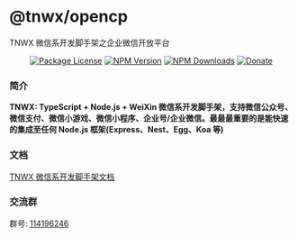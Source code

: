 # @tnwx/opencp

TNWX 微信系开发脚手架之企业微信开放平台

<p align="center">
 <a href="https://www.npmjs.com/package/@tnwx/opencp" target="_blank"><img src="https://img.shields.io/npm/l/@tnwx/opencp.svg?style=flat-square" alt="Package License" /></a>
<a href="https://www.npmjs.com/package/@tnwx/opencp" target="_blank"><img src="https://img.shields.io/npm/v/@tnwx/opencp.svg?style=flat-square" alt="NPM Version" /></a>
<a href="https://www.npmjs.com/package/@tnwx/opencp" target="_blank"><img src="https://img.shields.io/npm/dt/@tnwx/opencp.svg?style=flat-square" alt="NPM Downloads" /></a>
<a href="https://github.com/Javen205/donate" target="_blank"><img src="https://img.shields.io/badge/Donate-WeChat-%23ff3f59.svg?style=flat-square" alt="Donate"/></a>
</p>

### 简介

**TNWX: TypeScript + Node.js + WeiXin 微信系开发脚手架，支持微信公众号、微信支付、微信小游戏、微信小程序、企业号/企业微信。最最最重要的是能快速的集成至任何 Node.js 框架(Express、Nest、Egg、Koa 等)**

### 文档

[TNWX 微信系开发脚手架文档](https://javen205.gitee.io/tnwx)

### 交流群

群号: [114196246](https:shang.qq.com/wpa/qunwpa?idkey=a1e4fd8c71008961bd4fc8eeea224e726afd5e5eae7bf1d96d3c77897388bf24)
